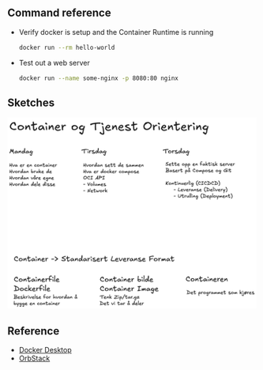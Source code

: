 ## Command reference

- Verify docker is setup and the Container Runtime is running

    ```sh
    docker run --rm hello-world
    ```

- Test out a web server

    ```sh
    docker run --name some-nginx -p 8080:80 nginx
    ```

## Sketches

![Sketch from lecture](/docs/sketches.excalidraw.png)

## Reference

- [Docker Desktop](https://www.docker.com/products/docker-desktop/)
- [OrbStack](https://www.docker.com/products/docker-desktop/)
